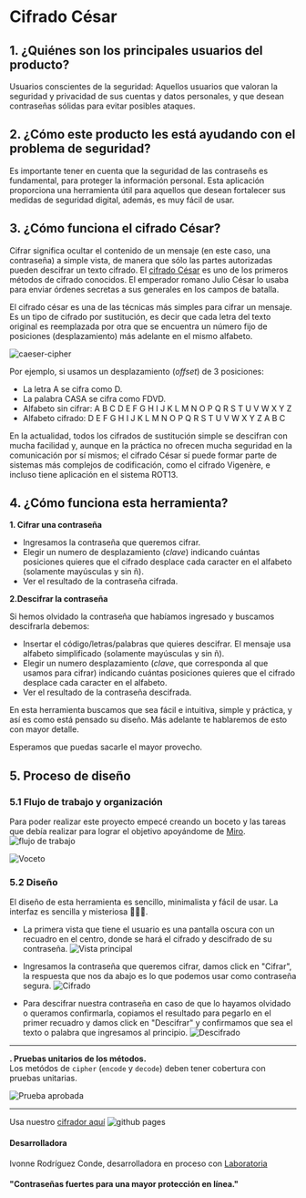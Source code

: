 # Cifrado César

## 1. ¿Quiénes son los principales usuarios del producto?

Usuarios conscientes de la seguridad: Aquellos usuarios que valoran la seguridad y privacidad de sus cuentas y datos personales, y que desean contraseñas sólidas para evitar posibles ataques.

## 2. ¿Cómo este producto les está ayudando con el problema de seguridad?

Es importante tener en cuenta que la seguridad de las contraseñs es fundamental, para proteger la información personal. Esta aplicación proporciona una herramienta útil para aquellos que desean fortalecer sus medidas de seguridad digital, además, es muy fácil de usar.

## 3. ¿Cómo funciona el cifrado César?

Cifrar significa ocultar el contenido de un mensaje (en este caso, una contraseña) a simple vista, de manera que sólo las partes autorizadas pueden descifrar un texto cifrado.
El [cifrado César](https://en.wikipedia.org/wiki/Caesar_cipher)
es uno de los primeros métodos de cifrado conocidos. El emperador romano Julio
César lo usaba para enviar órdenes secretas a sus generales en los campos de
batalla.

El cifrado césar es una de las técnicas más simples para cifrar un mensaje. Es
un tipo de cifrado por sustitución, es decir que cada letra del texto original
es reemplazada por otra que se encuentra un número fijo de posiciones
(desplazamiento) más adelante en el mismo alfabeto.

![caeser-cipher](https://upload.wikimedia.org/wikipedia/commons/thumb/2/2b/Caesar3.svg/2000px-Caesar3.svg.png)

Por ejemplo, si usamos un desplazamiento (_offset_) de 3 posiciones:

* La letra A se cifra como D.
* La palabra CASA se cifra como FDVD.
* Alfabeto sin cifrar: A B C D E F G H I J K L M N O P Q R S T U V W X Y Z
* Alfabeto cifrado: D E F G H I J K L M N O P Q R S T U V W X Y Z A B C

En la actualidad, todos los cifrados de sustitución simple se descifran con
mucha facilidad y, aunque en la práctica no ofrecen mucha seguridad en la
comunicación por sí mismos; el cifrado César sí puede formar parte de sistemas
más complejos de codificación, como el cifrado Vigenère, e incluso tiene
aplicación en el sistema ROT13.

## 4. ¿Cómo funciona esta herramienta?

<!-- **1. El usuario debe tener instalados:**

  - [Node.js](https://nodejs.org/) y [git](https://git-scm.com/download/) Si estas en    Linux es muy probable que ya este instalado 👀.
  - Luego en una [shell](https://curriculum.laboratoria.la/es/topics/shell). Si estas en Windows puedes usar Git Bash.
  - Para arrancar el servidor web `npm start` y dirígete a
   `http://localhost:3000` en tu navegador. -->

**1. Cifrar una contraseña**

  - Ingresamos la contraseña que queremos cifrar.
  - Elegir un numero de desplazamiento (_clave_) indicando cuántas
    posiciones quieres que el cifrado desplace cada caracter en el alfabeto (solamente mayúsculas y sin ñ).
  - Ver el resultado de la contraseña cifrada.

**2.Descifrar la contraseña**

  Si hemos olvidado la contraseña que habíamos ingresado y buscamos descifrarla debemos:
  
  - Insertar el código/letras/palabras que quieres descifrar. El mensaje usa alfabeto
    simplificado (solamente mayúsculas y sin ñ).
  - Elegir un numero desplazamiento (_clave_, que corresponda al que usamos
    para cifrar) indicando cuántas posiciones quieres que el cifrado desplace cada caracter en el alfabeto.
  - Ver el resultado de la contraseña descifrada.


En esta herramienta buscamos que sea fácil e intuitiva, simple y práctica, y así es como está pensado su diseño. Más adelante te hablaremos de esto con mayor detalle.

Esperamos que puedas sacarle el mayor provecho. 

## 5. Proceso de diseño

### 5.1 Flujo de trabajo y organización
Para poder realizar este proyecto empecé creando un boceto y las tareas que debía realizar para lograr el objetivo apoyándome de [Miro](https://miro.com/app/board/uXjVM0ahpsA=/).
![flujo de trabajo](src/img/flujodetrabajo.jpg)

![Voceto](src/img/boceto.jpg)

### 5.2 Diseño
El diseño de esta herramienta es sencillo, minimalista y fácil de usar. La interfaz es sencilla y misteriosa 🕵🏻‍♀️.

 - La primera vista que tiene el usuario es una pantalla oscura con un recuadro en el centro, donde se hará el cifrado y descifrado de su contraseña.
![Vista principal](src/img/vistaprincipal.jpg)

 - Ingresamos la contraseña que queremos cifrar, damos click en "Cifrar", la respuesta que nos da abajo es lo que podemos usar como contraseña segura.
![Cifrado](src/img/cifrar.jpg)

 - Para descifrar nuestra contraseña en caso de que lo hayamos olvidado o queramos confirmarla, copiamos el resultado para pegarlo en el primer recuadro y damos click en "Descifrar" y confirmamos que sea el texto o palabra que ingresamos al principio. 
![Descifrado](src/img/descifrar.jpg)

****

**. Pruebas unitarios de los métodos.**  
Los metódos de `cipher` (`encode` y `decode`) deben tener cobertura con pruebas unitarias.

![Prueba aprobada](/src/img/pruebaaprobada.jpg)

******

Usa nuestro [cifrador aquí](https://ivonneconde.github.io/DEV010-cipher/)
![github pages](src/img/githubpages.jpg)

#### Desarrolladora 
Ivonne Rodríguez Conde, desarrolladora en proceso con [Laboratoria](https://www.laboratoria.la/)

#### "Contraseñas fuertes para una mayor protección en línea."